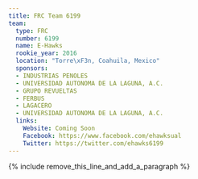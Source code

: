 ```yaml
---
title: FRC Team 6199
team:
  type: FRC
  number: 6199
  name: E-Hawks
  rookie_year: 2016
  location: "Torre\xF3n, Coahuila, Mexico"
  sponsors:
  - INDUSTRIAS PENOLES
  - UNIVERSIDAD AUTONOMA DE LA LAGUNA, A.C.
  - GRUPO REVUELTAS
  - FERBUS
  - LAGACERO
  - UNIVERSIDAD AUTONOMA DE LA LAGUNA, A.C.
  links:
    Website: Coming Soon
    Facebook: https://www.facebook.com/ehawksual
    Twitter: https://twitter.com/ehawks6199
---
```


{% include remove_this_line_and_add_a_paragraph %}